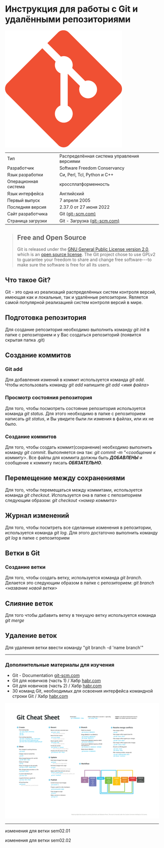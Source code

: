 # Инструкция для работы с Git и удалёнными репозиториями

![.Git Logo](git-logo.png)

|  |  |
|--|--|
| Тип | Распределённая система управления версиями |
| Разработчик | Software Freedom Conservancy |
| Язык разработки | Си, Perl, Tcl, Python и C++ |
| Операционная система | кроссплатформенность |
| Язык интерфейса | Английский |
| Первый выпуск | 7 апреля 2005 |
| Последняя версия | 2\.37.0 от 27 июня 2022 |
| Сайт разработчика | Git ([git-scm.com](http://git-scm.com)[)](https://git-scm.com/) |
| Страница загрузки | Git - Загрузка ([git-scm.com](http://git-scm.com)[)](https://git-scm.com/downloads) |

> ## **Free and Open Source**
>
> Git is released under the [GNU General Public License version 2.0](https://opensource.org/licenses/GPL-2.0), which is an [open source license](https://opensource.org/docs/osd). The Git project chose to use GPLv2 to guarantee your freedom to share and change free software---to make sure the software is free for all its users.

## Что такое Git?

Git - это одна из реализаций распределённых систем контроля версий, имеющая как и локальные, так и удалённые репозитории. Является самой популярной реализацией систем контроля версий в мире.

## Подготовка репозитория

Для создание репозитория необходимо выполнить команду *git init* в папке с репозиторием и у Вас создаться репозиторий (появится скрытая папка .git)

## Создание коммитов

### Git add

Для добавления измений в коммит используется команда *git add*. Чтобы использовать команду *git add* напишите *git add <имя файла>*

### Просмотр состояния репозитория

Для того, чтобы посмотреть состояние репозитория используется команда *git status*. Для этого необходимо в папке с репозиторием написать *git status*, и Вы увидите были ли измения в файлах, или их не было.

### Создание коммитов

Для того, чтобы создать коммит(сохранение) необходимо выполнить команду *git commit*. Выполняется она так: *git commit -m "<сообщение к коммиту>*. Все файлы для коммита должны быть ***ДОБАВЛЕНЫ*** и сообщение к коммиту писать ***ОБЯЗАТЕЛЬНО***.

## Перемещение между сохранениями

Для того, чтобы перемещаться между коммитами, используется команда *git checkout*. Используется она в папке с пепозиторием следующим образом: *git checkout <номер коммита>*

## Журнал изменений

Для того, чтобы посмтреть все сделанные изменения в репозитории, используется команда *git log*. Для этого достаточно выполнить команду *git log* в папке с репозиторием

## Ветки в Git

### Создание ветки

Для того, чтобы создать ветку, используется команда *git branch*. Делается это следующим образом в папке с репозиторием: *git branch <название новой ветки>*

## Слияние веток

Для того чтобы дабавить ветку в текущую ветку используется команда *git merge <name branch>*

## Удаление веток

Для удаления ветки ввести команду "git branch -d 'name branch'"

---

### Дополнительные материалы для изучения

* Git - Documentation [git-scm.com](https://git-scm.com/doc)
* Git для новичков (часть 1) / Хабр [habr.com](https://habr.com/ru/post/541258/)
* Git для новичков (часть 2) / Хабр [habr.com](https://habr.com/ru/post/542616/)
* 30 команд Git, необходимых для освоения интерфейса командной строки Git / Хабр [habr.com](https://habr.com/ru/company/ruvds/blog/599929/)

![шпаргалка](git_cheat_sheet.png)

---

изменения для ветки sem02.01

изменения для ветки sem02.02